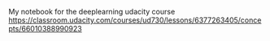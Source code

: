 My notebook for the deeplearning udacity course https://classroom.udacity.com/courses/ud730/lessons/6377263405/concepts/66010388990923
